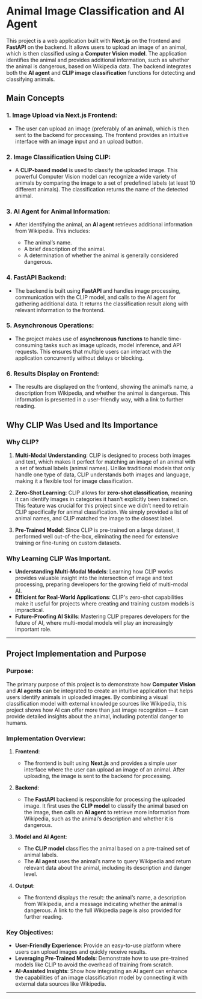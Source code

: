 # Animal Image Classification and AI Agent

This project is a web application built with **Next.js** on the frontend and **FastAPI** on the backend. It allows users to upload an image of an animal, which is then classified using a **Computer Vision model**. The application identifies the animal and provides additional information, such as whether the animal is dangerous, based on Wikipedia data. The backend integrates both the **AI agent** and **CLIP image classification** functions for detecting and classifying animals.

## Main Concepts

### 1. **Image Upload via Next.js Frontend**:

- The user can upload an image (preferably of an animal), which is then sent to the backend for processing. The frontend provides an intuitive interface with an image input and an upload button.

### 2. **Image Classification Using CLIP**:

- A **CLIP-based model** is used to classify the uploaded image. This powerful Computer Vision model can recognize a wide variety of animals by comparing the image to a set of predefined labels (at least 10 different animals). The classification returns the name of the detected animal.

### 3. **AI Agent for Animal Information**:

- After identifying the animal, an **AI agent** retrieves additional information from Wikipedia. This includes:

    - The animal’s name.
    - A brief description of the animal.
    - A determination of whether the animal is generally considered dangerous.

### 4. **FastAPI Backend**:

- The backend is built using **FastAPI** and handles image processing, communication with the CLIP model, and calls to the AI agent for gathering additional data. It returns the classification result along with relevant information to the frontend.

### 5. **Asynchronous Operations**:

- The project makes use of **asynchronous functions** to handle time-consuming tasks such as image uploads, model inference, and API requests. This ensures that multiple users can interact with the application concurrently without delays or blocking.

### 6. **Results Display on Frontend**:

- The results are displayed on the frontend, showing the animal’s name, a description from Wikipedia, and whether the animal is dangerous. This information is presented in a user-friendly way, with a link to further reading.

## Why CLIP Was Used and Its Importance

### Why CLIP?

1. **Multi-Modal Understanding**:
   CLIP is designed to process both images and text, which makes it perfect for matching an image of an animal with a set of textual labels (animal names). Unlike traditional models that only handle one type of data, CLIP understands both images and language, making it a flexible tool for image classification.

2. **Zero-Shot Learning**:
   CLIP allows for **zero-shot classification**, meaning it can identify images in categories it hasn’t explicitly been trained on. This feature was crucial for this project since we didn’t need to retrain CLIP specifically for animal classification. We simply provided a list of animal names, and CLIP matched the image to the closest label.

3. **Pre-Trained Model**:
   Since CLIP is pre-trained on a large dataset, it performed well out-of-the-box, eliminating the need for extensive training or fine-tuning on custom datasets.

### Why Learning CLIP Was Important.

- **Understanding Multi-Modal Models**: Learning how CLIP works provides valuable insight into the intersection of image and text processing, preparing developers for the growing field of multi-modal AI.
- **Efficient for Real-World Applications**: CLIP's zero-shot capabilities make it useful for projects where creating and training custom models is impractical.
- **Future-Proofing AI Skills**: Mastering CLIP prepares developers for the future of AI, where multi-modal models will play an increasingly important role.

---

## Project Implementation and Purpose

### Purpose:

The primary purpose of this project is to demonstrate how **Computer Vision** and **AI agents** can be integrated to create an intuitive application that helps users identify animals in uploaded images. By combining a visual classification model with external knowledge sources like Wikipedia, this project shows how AI can offer more than just image recognition — it can provide detailed insights about the animal, including potential danger to humans.

### Implementation Overview:

1. **Frontend**:
   - The frontend is built using **Next.js** and provides a simple user interface where the user can upload an image of an animal. After uploading, the image is sent to the backend for processing.

2. **Backend**:
   - The **FastAPI** backend is responsible for processing the uploaded image. It first uses the **CLIP model** to classify the animal based on the image, then calls an **AI agent** to retrieve more information from Wikipedia, such as the animal’s description and whether it is dangerous.

3. **Model and AI Agent**:
   - The **CLIP model** classifies the animal based on a pre-trained set of animal labels.
   - The **AI agent** uses the animal’s name to query Wikipedia and return relevant data about the animal, including its description and danger level.

4. **Output**:
   - The frontend displays the result: the animal’s name, a description from Wikipedia, and a message indicating whether the animal is dangerous. A link to the full Wikipedia page is also provided for further reading.

### Key Objectives:

- **User-Friendly Experience**: Provide an easy-to-use platform where users can upload images and quickly receive results.
- **Leveraging Pre-Trained Models**: Demonstrate how to use pre-trained models like CLIP to avoid the overhead of training from scratch.
- **AI-Assisted Insights**: Show how integrating an AI agent can enhance the capabilities of an image classification model by connecting it with external data sources like Wikipedia.

---
